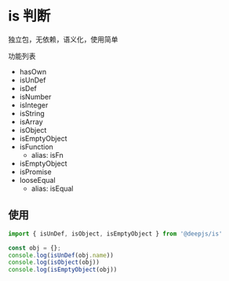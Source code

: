 # is 判断

独立包，无依赖，语义化，使用简单

功能列表

- hasOwn
- isUnDef
- isDef
- isNumber
- isInteger
- isString
- isArray
- isObject
- isEmptyObject
- isFunction
  - alias: isFn
- isEmptyObject
- isPromise
- looseEqual
  - alias: isEqual

## 使用

```js
import { isUnDef, isObject, isEmptyObject } from '@deepjs/is'

const obj = {};
console.log(isUnDef(obj.name))
console.log(isObject(obj))
console.log(isEmptyObject(obj))
```
